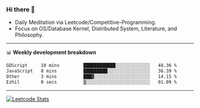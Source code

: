 ### Hi there 👋
* Daily Meditation via Leetcode/Competitive-Programming.
* Focus on OS/Database Kernel, Distributed System, Literature, and Philosophy.

-------

📊 **Weekly development breakdown**
<!--START_SECTION:waka-->

```txt
GDScript     10 mins         ████████████░░░░░░░░░░░░░   48.36 %
JavaScript   8 mins          █████████░░░░░░░░░░░░░░░░   36.39 %
Other        3 mins          ███▓░░░░░░░░░░░░░░░░░░░░░   14.15 %
Ezhil        0 secs          ▒░░░░░░░░░░░░░░░░░░░░░░░░   01.09 %
```

<!--END_SECTION:waka-->

-------

[![Leetcode Stats](https://leetcard.jacoblin.cool/hzhang413?font=Fira+Mono)](https://leetcode.com/fxrc)
<!-- ![image](./cyberpunk-ghost-in-the-shell.gif)
![image](./gis-archive.png) -->
